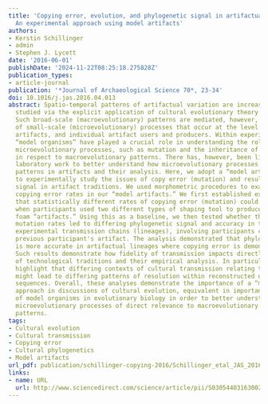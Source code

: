 ```yaml
---
title: 'Copying error, evolution, and phylogenetic signal in artifactual traditions:
  An experimental approach using model artifacts'
authors:
- Kerstin Schillinger
- admin
- Stephen J. Lycett
date: '2016-06-01'
publishDate: '2024-11-22T08:25:18.275828Z'
publication_types:
- article-journal
publication: '*Journal of Archaeological Science 70*, 23-34'
doi: 10.1016/j.jas.2016.04.013
abstract: Spatio-temporal patterns of artifactual variation are increasingly being
  studied via the explicit application of cultural evolutionary theory and methods.
  Such broad-scale (macroevolutionary) patterns are mediated, however, by a series
  of small-scale (microevolutionary) processes that occur at the level of individual
  artifacts, and individual artifact users and producers. Within experimental biology,
  “model organisms” have played a crucial role in understanding the role of fundamental
  microevolutionary processes, such as mutation and the inheritance of variation,
  in respect to macroevolutionary patterns. There has, however, been little equivalent
  laboratory work to better understand how microevolutionary processes influence macroevolutionary
  patterns in artifacts and their analysis. Here, we adopt a “model artifact” approach
  to experimentally study the issues of copy error (mutation) and resultant phylogenetic
  signal in artifact traditions. We used morphometric procedures to examine shape
  copying error rates in our “model artifacts.” We first established experimentally
  that statistically different rates of copying error (mutation) could be induced
  when participants used two different types of shaping tool to produce copies of
  foam “artifacts.” Using this as a baseline, we then tested whether these differing
  mutation rates led to differing phylogenetic signal and accuracy in two separate
  experimental transmission chains (lineages), involving participants copying the
  previous participant's artifact. The analysis demonstrated that phylogenetic reconstruction
  is more accurate in artifactual lineages where copying error is demonstrably lower.
  Such results demonstrate how fidelity of transmission impacts directly on the evolution
  of technological traditions and their empirical analysis. In particular, these results
  highlight that differing contexts of cultural transmission relating to fidelity
  might lead to differing patterns of resolution within reconstructed evolutionary
  sequences. Overall, these analyses demonstrate the importance of a “model artifact”
  approach in discussions of cultural evolution, equivalent in importance to the use
  of model organisms in evolutionary biology in order to better understand fundamental
  microevolutionary processes of direct relevance to macroevolutionary archaeological
  patterns.
tags:
- Cultural evolution
- Cultural transmission
- Copying error
- Cultural phylogenetics
- Model artifacts
url_pdf: publication/schillinger-copying-2016/Schillinger_etal_JAS_2016.pdf
links:
- name: URL
  url: http://www.sciencedirect.com/science/article/pii/S030544031630022X
---
```

